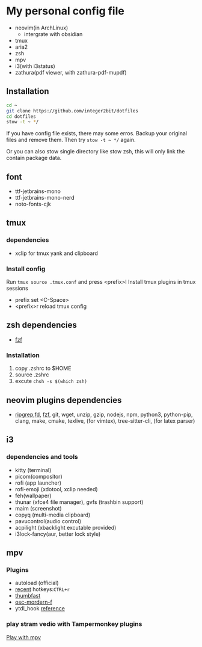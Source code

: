 # My personal config file

- neovim(in ArchLinux)
  - intergrate with obsidian
- tmux
- aria2
- zsh
- mpv
- i3(with i3status)
- zathura(pdf viewer, with zathura-pdf-mupdf)

## Installation 

```bash
cd ~
git clone https://github.com/integer2bit/dotfiles
cd dotfiles
stow -t ~ */
```
If you have config file exists, there may some erros. Backup your original files and remove them. Then try `stow -t ~ */` again.

Or you can also stow single directory like stow zsh, this will only link the contain package data.

## font

- ttf-jetbrains-mono
- ttf-jetbrains-mono-nerd
- noto-fonts-cjk

## tmux

### dependencies

- xclip for tmux yank and clipboard

### Install config

Run `tmux source .tmux.conf` and press \<prefix\>I Install tmux plugins in tmux sessions

- prefix set \<C-Space\>
- \<prefix\>r reload tmux config

## zsh dependencies

- [fzf](https://github.com/junegunn/fzf)

### Installation

1. copy .zshrc to $HOME
2. source .zshrc
3. excute `chsh -s $(which zsh)`

## neovim plugins dependencies

- [ripgrep](https://github.com/BurntSushi/ripgrep),[fd](https://github.com/sharkdp/fd), [fzf](https://github.com/junegunn/fzf), git, wget, unzip, gzip, nodejs, npm, python3, python-pip, clang, make, cmake, texlive, (for vimtex), tree-sitter-cli, (for latex parser)

## i3
### dependencies and tools

- kitty (terminal)
- picom(compositor)
- rofi (app launcher)
- rofi-emoji (xdotool, xclip needed)
- feh(wallpaper)
- thunar (xfce4 file manager), gvfs (trashbin support)
- maim (screenshot)
- copyq (multi-media clipboard)
- pavucontrol(audio control)
- acpilight (xbacklight excutable provided)
- i3lock-fancy(aur, better lock style)

## mpv

### Plugins
- autoload (official)
- [recent](https://github.com/hacel/recent)
  hotkeys:`CTRL+r`
- [thumbfast](https://github.com/po5/thumbfast/tree/master)
- [osc-mordern-f](https://github.com/FinnRaze/mpv-osc-modern-f) 
- ytdl_hook [reference](https://github.com/hooke007/MPV_lazy/blob/main/portable_config/script-opts/ytdl_hook.conf)
### play stram vedio with Tampermonkey plugins
[Play with mpv](https://github.com/LuckyPuppy514/Play-With-MPV)
